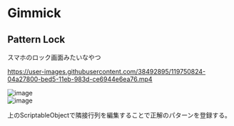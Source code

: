 # Gimmick

## Pattern Lock

スマホのロック画面みたいなやつ  

https://user-images.githubusercontent.com/38492895/119750824-04a27800-bed5-11eb-983d-ce6944e6ea76.mp4

![image](https://user-images.githubusercontent.com/38492895/105186181-c8e95180-5b74-11eb-8dc2-41ee4d13ac2f.png)  
![image](https://user-images.githubusercontent.com/38492895/105186248-ddc5e500-5b74-11eb-9ece-045865b4290e.png)

上のScriptableObjectで隣接行列を編集することで正解のパターンを登録する｡  
